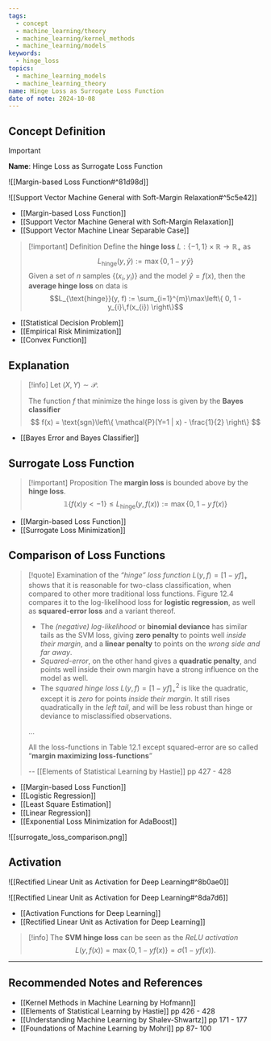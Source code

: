 ```yaml
---
tags:
  - concept
  - machine_learning/theory
  - machine_learning/kernel_methods
  - machine_learning/models
keywords:
  - hinge_loss
topics:
  - machine_learning_models
  - machine_learning_theory
name: Hinge Loss as Surrogate Loss Function
date of note: 2024-10-08
---
```


## Concept Definition

>[!important]
>**Name**: Hinge Loss as Surrogate Loss Function

![[Margin-based Loss Function#^81d98d]]

![[Support Vector Machine General with Soft-Margin Relaxation#^5c5e42]]

- [[Margin-based Loss Function]]
- [[Support Vector Machine General with Soft-Margin Relaxation]]
- [[Support Vector Machine Linear Separable Case]]

>[!important] Definition
>Define the **hinge loss** $L: \left\{ -1,1 \right\} \times \mathbb{R} \to \mathbb{R}_{+}$ as 
>$$
>L_{\text{hinge}}(y, \hat{y}) := \max\left\{ 0, 1 - y\,\hat{y} \right\}
>$$
>Given a set of $n$ samples $\left\{ (x_{i}, y_{i}) \right\}$  and the model $\hat{y} = f(x)$, then the **average hinge loss** on data is $$L_{\text{hinge}}(y, f) := \sum_{i=1}^{m}\max\left\{ 0, 1 - y_{i}\,f(x_{i}) \right\}$$


- [[Statistical Decision Problem]]
- [[Empirical Risk Minimization]]
- [[Convex Function]]



## Explanation

>[!info]
>Let $(X,Y) \sim \mathcal{P}$.
>
>The function $f$ that minimize the hinge loss is given by the **Bayes classifier**
>$$
>f(x) = \text{sgn}\left\{ \mathcal{P}(Y=1 | x) - \frac{1}{2} \right\} 
>$$

- [[Bayes Error and Bayes Classifier]]

## Surrogate Loss Function


>[!important] Proposition
>The **margin loss** is bounded above by the **hinge loss**.
>$$\mathbb{1}\left\{ f(x) y < -1 \right\} \le L_{\text{hinge}}(y, f(x)) := \max\left\{ 0, 1 - y\,f(x) \right\}$$


- [[Margin-based Loss Function]]
- [[Surrogate Loss Minimization]]

## Comparison of Loss Functions


>[!quote]
>Examination of the *“hinge” loss function* $L(y, f)=[1− yf]_{+}$ shows that it is reasonable for two-class classification, when compared to other more traditional loss functions. Figure 12.4 compares it to the log-likelihood loss for **logistic regression**, as well as **squared-error loss** and a variant thereof. 
>- The *(negative) log-likelihood* or **binomial deviance** has similar tails as the SVM loss, giving **zero penalty** to points well *inside their margin*, and a **linear penalty** to points on the *wrong side and far away*. 
>- *Squared-error*, on the other hand gives a **quadratic penalty**, and points well inside their own margin have a strong influence on the model as well. 
>- The *squared hinge loss* $L(y, f)=[1− yf]_{+}^2$ is like the quadratic, except it is *zero* for points *inside their margin*. It still rises quadratically in the *left tail*, and will be less robust than hinge or deviance to misclassified observations.
>  
>...
>
>All the loss-functions in Table 12.1 except squared-error are so called “**margin maximizing loss-functions**”
>
>-- [[Elements of Statistical Learning by Hastie]] pp 427 - 428


- [[Margin-based Loss Function]]
- [[Logistic Regression]]
- [[Least Square Estimation]]
- [[Linear Regression]]
- [[Exponential Loss Minimization for AdaBoost]]

![[surrogate_loss_comparison.png]]



## Activation

![[Rectified Linear Unit as Activation for Deep Learning#^8b0ae0]]

![[Rectified Linear Unit as Activation for Deep Learning#^8da7d6]]

- [[Activation Functions for Deep Learning]]
- [[Rectified Linear Unit as Activation for Deep Learning]]

>[!info]
>The **SVM hinge loss** can be seen as the *ReLU activation* 
>$$
>L(y, f(x)) = \max\left\{ 0, 1 - yf(x) \right\} = \sigma \left( 1 - yf(x) \right).
>$$



-----------
##  Recommended Notes and References







- [[Kernel Methods in Machine Learning by Hofmann]]
- [[Elements of Statistical Learning by Hastie]] pp 426 - 428
- [[Understanding Machine Learning by Shalev-Shwartz]] pp 171 - 177
- [[Foundations of Machine Learning by Mohri]] pp 87- 100